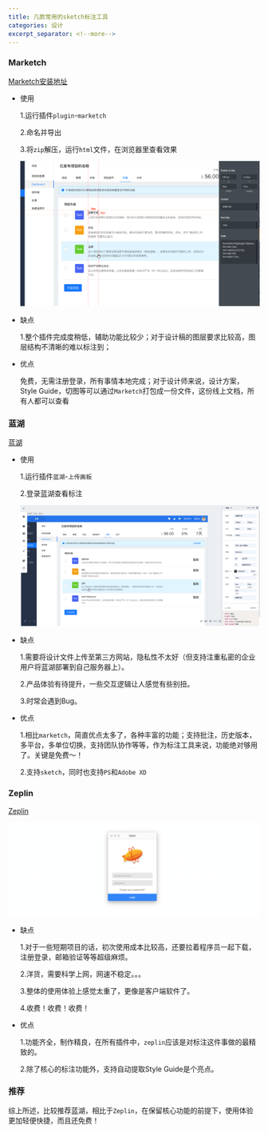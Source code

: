 ```yaml
---
title: 几款常用的sketch标注工具
categories: 设计
excerpt_separator: <!--more-->
---
```




### Marketch

[Marketch安装地址]([https://github.com/tudou527/marketch/releases)

* 使用

  1.运行插件`plugin`-`marketch`

  2.命名并导出

  3.将`zip`解压，运行`html`文件，在浏览器里查看效果

  ![01](/wp-content/uploads/2019/03/marketch.png)

  <!--more-->

* 缺点

  1.整个插件完成度稍低，辅助功能比较少；对于设计稿的图层要求比较高，图层结构不清晰的难以标注到；

* 优点

  免费，无需注册登录，所有事情本地完成；对于设计师来说，设计方案，Style Guide，切图等可以通过`Marketch`打包成一份文件，这份线上文档，所有人都可以查看



### 蓝湖

[蓝湖](https://lanhuapp.com/?home)

* 使用

  1.运行插件`蓝湖`-`上传画板`

  2.登录蓝湖查看标注

  ![02](/wp-content/uploads/2019/03/lanhu.png)

* 缺点

  1.需要将设计文件上传至第三方网站，隐私性不太好（但支持注重私密的企业用户将蓝湖部署到自己服务器上）。

  2.产品体验有待提升，一些交互逻辑让人感觉有些别扭。

  3.时常会遇到Bug。

* 优点

  1.相比`marketch`，简直优点太多了，各种丰富的功能；支持批注，历史版本，多平台，多单位切换，支持团队协作等等，作为标注工具来说，功能绝对够用了。关键是免费～！

  2.支持`sketch`，同时也支持`PS`和`Adobe XD`



### Zeplin

[Zeplin](https://zeplin.io/)

![03](/wp-content/uploads/2019/03/zeplin.png)

* 缺点

  1.对于一些短期项目的话，初次使用成本比较高，还要拉着程序员一起下载，注册登录，邮箱验证等等超级麻烦。

  2.洋货，需要科学上网，网速不稳定。。。

  3.整体的使用体验上感觉太重了，更像是客户端软件了。

  4.收费！收费！收费！


* 优点

  1.功能齐全，制作精良，在所有插件中，`zeplin`应该是对标注这件事做的最精致的。

  2.除了核心的标注功能外，支持自动提取Style Guide是个亮点。



### 推荐

综上所述，比较推荐蓝湖，相比于`Zeplin`，在保留核心功能的前提下，使用体验更加轻便快捷，而且还免费！













